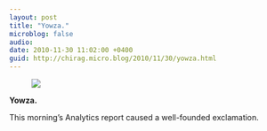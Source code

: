 ```yaml
---
layout: post
title: "Yowza."
microblog: false
audio: 
date: 2010-11-30 11:02:00 +0400
guid: http://chirag.micro.blog/2010/11/30/yowza.html
---
```

<figure><img src="https://cdtestweb.files.wordpress.com/2010/11/a41dd-0njtmtgxpdmbjqii0.png"></figure><p><strong>Yowza.</strong></p>
<p>This morning’s Analytics report caused a well-founded exclamation.</p>
